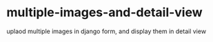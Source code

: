 # multiple-images-and-detail-view
uplaod multiple images in django form, and display them in detail view 
